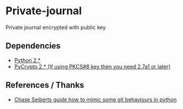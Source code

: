 Private-journal
===============

Private journal encrypted with public key

## Dependencies
* [Python 2.*](https://www.python.org/)
* [PyCrypto 2.* (If using PKCS#8 key then you need 2.7a1 or later)](ttps://www.dlitz.net/software/pycrypto/)

## References / Thanks
* [Chase Seiberts guide how to mimic some git behaviours in python](http://chase-seibert.github.io/blog/2012/10/31/python-fork-exec-vim-raw-input.html)
